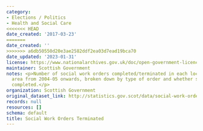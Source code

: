 ```yaml
---
category:
- Elections / Politics
- Health and Social Care
<<<<<<< HEAD
date_created: '2017-03-23'
=======
date_created: ''
>>>>>>> a6db50550d20e3ae2582ddf2ea03d7ead19bca70
date_updated: '2023-01-31'
license: https://www.nationalarchives.gov.uk/doc/open-government-licence/version/3/
maintainer: Scottish Government
notes: <p>Number of social work orders completed/terminated in each local authority
  area from 2004-05 onwards, broken down by type of order and whether successfully
  completed.</p>
organization: Scottish Government
original_dataset_link: http://statistics.gov.scot/data/social-work-orders-terminated
records: null
resources: []
schema: default
title: Social Work Orders Terminated
---
```


